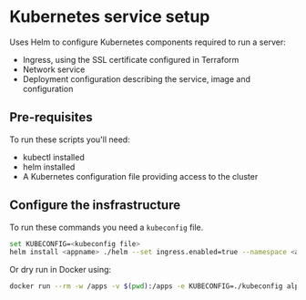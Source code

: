 # Kubernetes service setup
Uses Helm to configure Kubernetes components required to run a server:
* Ingress, using the SSL certificate configured in Terraform
* Network service
* Deployment configuration describing the service, image and configuration

## Pre-requisites
To run these scripts you'll need:
* kubectl installed
* helm installed
* A Kubernetes configuration file providing access to the cluster

## Configure the insfrastructure
To run these commands you need a `kubeconfig` file.  

```bash
set KUBECONFIG=<kubeconfig file>
helm install <appname> ./helm --set ingress.enabled=true --namespace <app namespace>
```

Or dry run in Docker using:

```bash
docker run --rm -w /apps -v $(pwd):/apps -e KUBECONFIG=./kubeconfig alpine/k8s:1.20.7 helm upgrade breadcrumb-service ./helm --dry-run --install -f ./helm/values.uat.yaml --set ingress.enabled=true --namespace breadcrumb-service
```